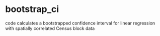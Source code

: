 # bootstrap_ci
code calculates a bootstrapped confidence interval for linear regression with spatially correlated Census block data
